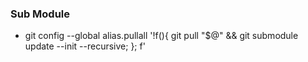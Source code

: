### Sub Module
- git config --global alias.pullall '!f(){ git pull "$@" && git submodule update --init --recursive; }; f'
